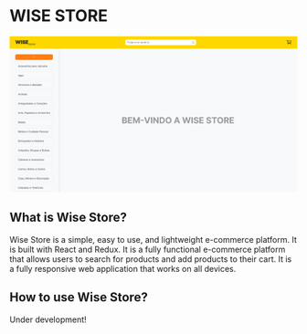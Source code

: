 # WISE STORE

<img src="./wisestore-readme.png">

<br />

## What is Wise Store?

Wise Store is a simple, easy to use, and lightweight e-commerce platform. It is built with React and Redux. It is a fully functional e-commerce platform that allows users to search for products and add products to their cart. It is a fully responsive web application that works on all devices.

## How to use Wise Store?

Under development!